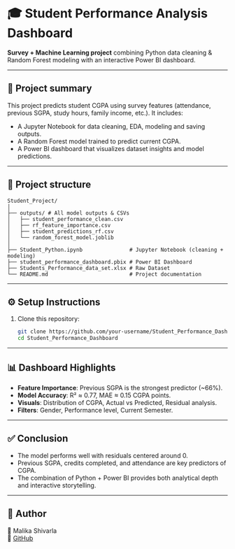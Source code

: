# 🎓 Student Performance Analysis Dashboard

**Survey + Machine Learning project** combining Python data cleaning & Random Forest modeling with an interactive Power BI dashboard.

---

## 🔎 Project summary
This project predicts student CGPA using survey features (attendance, previous SGPA, study hours, family income, etc.). It includes:
- A Jupyter Notebook for data cleaning, EDA, modeling and saving outputs.
- A Random Forest model trained to predict current CGPA.
- A Power BI dashboard that visualizes dataset insights and model predictions.

---

## 📁 Project structure

```
Student_Project/
│
├── outputs/ # All model outputs & CSVs
│   ├── student_performance_clean.csv
│   ├── rf_feature_importance.csv
│   ├── student_predictions_rf.csv
│   └── random_forest_model.joblib
│
├── Student_Python.ipynb               # Jupyter Notebook (cleaning + modeling)
├── student_performance_dashboard.pbix # Power BI Dashboard
├── Students_Performance_data_set.xlsx # Raw Dataset
└── README.md                          # Project documentation
```

---

## ⚙️ Setup Instructions
1. Clone this repository:
   ```bash
   git clone https://github.com/your-username/Student_Performance_Dashboard.git
   cd Student_Performance_Dashboard
   ```

---

## 📊 Dashboard Highlights

* **Feature Importance**: Previous SGPA is the strongest predictor (~66%).
* **Model Accuracy**: R² ≈ 0.77, MAE ≈ 0.15 CGPA points.
* **Visuals**: Distribution of CGPA, Actual vs Predicted, Residual analysis.
* **Filters**: Gender, Performance level, Current Semester.

---

## ✅ Conclusion

* The model performs well with residuals centered around 0.
* Previous SGPA, credits completed, and attendance are key predictors of CGPA.
* The combination of Python + Power BI provides both analytical depth and interactive storytelling.

---

## 📌 Author

👤 Malika Shivarla  
🔗 [GitHub](https://github.com/malika713189)
